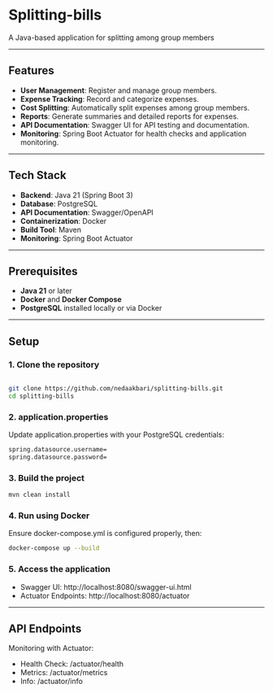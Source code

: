 # Splitting-bills
A Java-based application for splitting among group members

---

## Features
- **User Management**: Register and manage group members.
- **Expense Tracking**: Record and categorize expenses.
- **Cost Splitting**: Automatically split expenses among group members.
- **Reports**: Generate summaries and detailed reports for expenses.
- **API Documentation**: Swagger UI for API testing and documentation.
- **Monitoring**: Spring Boot Actuator for health checks and application monitoring.

---

## Tech Stack
- **Backend**: Java 21 (Spring Boot 3)
- **Database**: PostgreSQL
- **API Documentation**: Swagger/OpenAPI
- **Containerization**: Docker
- **Build Tool**: Maven
- **Monitoring**: Spring Boot Actuator

---

## Prerequisites
- **Java 21** or later
- **Docker** and **Docker Compose**
- **PostgreSQL** installed locally or via Docker
---

## Setup



### 1. Clone the repository
```bash

git clone https://github.com/nedaakbari/splitting-bills.git
cd splitting-bills
 ``` 

### 2. application.properties
Update application.properties with your PostgreSQL credentials:
```bash
spring.datasource.username=
spring.datasource.password=
 ```

### 3. Build the project
```bash
mvn clean install
 ```

### 4. Run using Docker
Ensure docker-compose.yml is configured properly, then:
```bash
docker-compose up --build
 ```

### 5. Access the application
- Swagger UI: http://localhost:8080/swagger-ui.html
- Actuator Endpoints: http://localhost:8080/actuator

---

## API Endpoints

 Monitoring with Actuator:
- Health Check: /actuator/health
- Metrics: /actuator/metrics
- Info: /actuator/info



